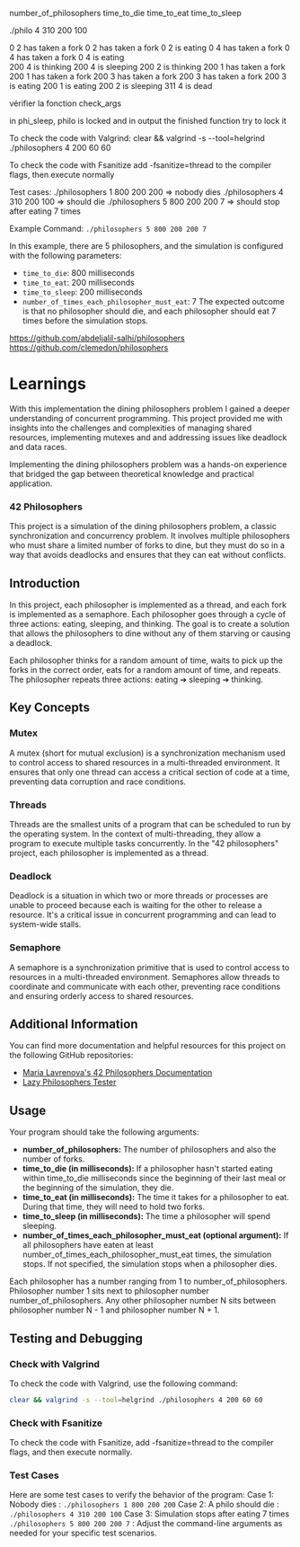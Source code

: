 




number_of_philosophers    time_to_die    time_to_eat    time_to_sleep

 ./philo 4 310 200 100

0 2 has taken a fork
0 2 has taken a fork
0 2 is eating
0 4 has taken a fork
0 4 has taken a fork
0 4 is eating        
200 4 is thinking
200 4 is sleeping
200 2 is thinking
200 1 has taken a fork
200 1 has taken a fork
200 3 has taken a fork
200 3 has taken a fork
200 3 is eating
200 1 is eating
200 2 is sleeping
311 4 is dead


vérifier la fonction check_args

in phi_sleep, philo is locked and in output the finished function try to lock it




To check the code with Valgrind:
clear && valgrind -s --tool=helgrind ./philosophers 4 200 60 60

To check the code with Fsanitize
add -fsanitize=thread to the compiler flags, then execute normally

Test cases:
./philosophers 1 800 200 200 => nobody dies
./philosophers 4 310 200 100 => should die
./philosophers 5 800 200 200 7 => should stop after eating 7 times


Example Command:
`./philosophers 5 800 200 200 7`

In this example, there are 5 philosophers, and the simulation is configured with the following parameters:
- `time_to_die`: 800 milliseconds
- `time_to_eat`: 200 milliseconds
- `time_to_sleep`: 200 milliseconds
- `number_of_times_each_philosopher_must_eat`: 7
The expected outcome is that no philosopher should die, and each philosopher should eat 7 times before the simulation stops.



https://github.com/abdeljalil-salhi/philosophers
https://github.com/clemedon/philosophers



# Learnings

With this implementation the dining philosophers problem I gained a deeper understanding of concurrent programming. This project provided me with insights into the challenges and complexities of managing shared resources, implementing mutexes and and addressing issues like deadlock and data races.

Implementing the dining philosophers problem was a hands-on experience that bridged the gap between theoretical knowledge and practical application.


### 42 Philosophers

This project is a simulation of the dining philosophers problem, a classic synchronization and concurrency problem. It involves multiple philosophers who must share a limited number of forks to dine, but they must do so in a way that avoids deadlocks and ensures that they can eat without conflicts.

## Introduction

In this project, each philosopher is implemented as a thread, and each fork is implemented as a semaphore. Each philosopher goes through a cycle of three actions: eating, sleeping, and thinking. The goal is to create a solution that allows the philosophers to dine without any of them starving or causing a deadlock.

Each philosopher thinks for a random amount of time, waits to pick up the forks in the correct order, eats for a random amount of time, and repeats. The philosopher repeats three actions: eating ➔ sleeping ➔ thinking.

## Key Concepts

### Mutex

A mutex (short for mutual exclusion) is a synchronization mechanism used to control access to shared resources in a multi-threaded environment. It ensures that only one thread can access a critical section of code at a time, preventing data corruption and race conditions.

### Threads

Threads are the smallest units of a program that can be scheduled to run by the operating system. In the context of multi-threading, they allow a program to execute multiple tasks concurrently. In the "42 philosophers" project, each philosopher is implemented as a thread.

### Deadlock

Deadlock is a situation in which two or more threads or processes are unable to proceed because each is waiting for the other to release a resource. It's a critical issue in concurrent programming and can lead to system-wide stalls.

### Semaphore

A semaphore is a synchronization primitive that is used to control access to resources in a multi-threaded environment. Semaphores allow threads to coordinate and communicate with each other, preventing race conditions and ensuring orderly access to shared resources.

## Additional Information

You can find more documentation and helpful resources for this project on the following GitHub repositories:

- [Maria Lavrenova's 42 Philosophers Documentation](https://github.com/lavrenovamaria/42-philosophers)
- [Lazy Philosophers Tester](https://github.com/MichelleJiam/LazyPhilosophersTester)

## Usage

Your program should take the following arguments:

- **number_of_philosophers:** The number of philosophers and also the number of forks.
- **time_to_die (in milliseconds):** If a philosopher hasn't started eating within time_to_die milliseconds since the beginning of their last meal or the beginning of the simulation, they die.
- **time_to_eat (in milliseconds):** The time it takes for a philosopher to eat. During that time, they will need to hold two forks.
- **time_to_sleep (in milliseconds):** The time a philosopher will spend sleeping.
- **number_of_times_each_philosopher_must_eat (optional argument):** If all philosophers have eaten at least number_of_times_each_philosopher_must_eat times, the simulation stops. If not specified, the simulation stops when a philosopher dies.

Each philosopher has a number ranging from 1 to number_of_philosophers. Philosopher number 1 sits next to philosopher number number_of_philosophers. Any other philosopher number N sits between philosopher number N - 1 and philosopher number N + 1.


## Testing and Debugging

### Check with Valgrind

To check the code with Valgrind, use the following command:
```bash
clear && valgrind -s --tool=helgrind ./philosophers 4 200 60 60
```
### Check with Fsanitize
To check the code with Fsanitize, add -fsanitize=thread to the compiler flags, and then execute normally.

### Test Cases
Here are some test cases to verify the behavior of the program:
Case 1: Nobody dies : 
`./philosophers 1 800 200 200`
Case 2: A philo should die :
`./philosophers 4 310 200 100`
Case 3: Simulation stops after eating 7 times
`./philosophers 5 800 200 200 7` :
Adjust the command-line arguments as needed for your specific test scenarios.
